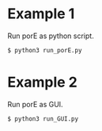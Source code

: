 # Example 1 
Run porE as python script. 

```bash
$ python3 run_porE.py 
```

# Example 2 
Run porE as GUI. 

```bash
$ python3 run_GUI.py 
```
